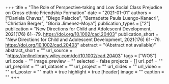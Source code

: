 +++
title = "The Role of Perspective‐taking and Low Social Class Prejudice on Cross‐ethnic Friendship Formation"
date = "2021-01-01"
authors = ["Daniela Chavez", "Diego Palacios", "Bernadette Paula Luengo-Kanacri", "Christian Berger", "Gloria Jimenez-Moya"]
publication_types = ["2"]
publication = "New Directions for Child and Adolescent Development, 2021(176) 61--79. https://doi.org/10.1002/cad.20403"
publication_short = "New Directions for Child and Adolescent Development, 2021(176) 61--79. https://doi.org/10.1002/cad.20403"
abstract = "(Abstract not available)"
abstract_short = ""
url_source = "https://onlinelibrary.wiley.com/doi/10.1002/cad.20403"
tags = ["WOS"]
url_code = ""
image_preview = ""
selected = false
projects = []
url_pdf = ""
url_preprint = ""
url_dataset = ""
url_project = ""
url_slides = ""
url_video = ""
url_poster = ""
math = true
highlight = true
[header]
image = ""
caption = ""
+++
